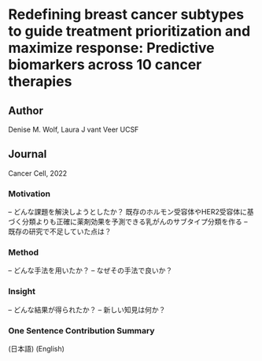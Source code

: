 # Redefining breast cancer subtypes to guide treatment prioritization and maximize response: Predictive biomarkers across 10 cancer therapies
## Author
Denise M. Wolf, Laura J vant Veer
UCSF
## Journal
Cancer Cell, 2022

### Motivation
– どんな課題を解決しようとしたか？
既存のホルモン受容体やHER2受容体に基づく分類よりも正確に薬剤効果を予測できる乳がんのサブタイプ分類を作る
– 既存の研究で不足していた点は？

### Method
– どんな手法を用いたか？
– なぜその手法で良いか？

### Insight
– どんな結果が得られたか？
– 新しい知見は何か？

### One Sentence Contribution Summary
(日本語)
(English)
